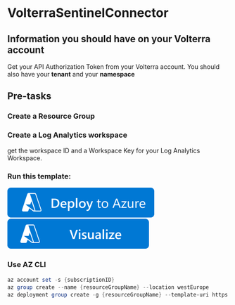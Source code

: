 # VolterraSentinelConnector


## Information you should have on your Volterra account
Get your API Authorization Token from your Volterra account.
You should also have your **tenant** and your **namespace**

## Pre-tasks
### Create a Resource Group



### Create a Log Analytics workspace
get the workspace ID and a Workspace Key for your Log Analytics Workspace.




### Run this template:

[![Deploy To Azure](https://raw.githubusercontent.com/Azure/azure-quickstart-templates/master/1-CONTRIBUTION-GUIDE/images/deploytoazure.svg?sanitize=true)](https://portal.azure.com/#create/Microsoft.Template/uri/https%3A%2F%2Fraw.githubusercontent.com%2Ffchmainy%2FVolterraSentinelConnector%2Fmain%2Fazuredeploy.json)  [![Visualize](https://raw.githubusercontent.com/Azure/azure-quickstart-templates/master/1-CONTRIBUTION-GUIDE/images/visualizebutton.svg?sanitize=true)](http://armviz.io/#/?load=https%3A%2F%2Fraw.githubusercontent.com%2Ffchmainy%2FVolterraSentinelConnector%2Fmain%2Fazuredeploy.json)


### Use AZ CLI

```Powershell
az account set -s {subscriptionID}
az group create --name {resourceGroupName} --location westEurope
az deployment group create -g {resourceGroupName} --template-uri https://raw.githubusercontent.com/fchmainy/VolterraSentinelConnector/main/azuredeploy.json --parameters @parameters.json
```

